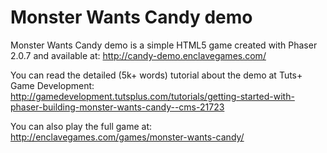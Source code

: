 Monster Wants Candy demo
========================

Monster Wants Candy demo is a simple HTML5 game created with Phaser 2.0.7 and available at: http://candy-demo.enclavegames.com/

You can read the detailed (5k+ words) tutorial about the demo at Tuts+ Game Development: http://gamedevelopment.tutsplus.com/tutorials/getting-started-with-phaser-building-monster-wants-candy--cms-21723

You can also play the full game at: http://enclavegames.com/games/monster-wants-candy/